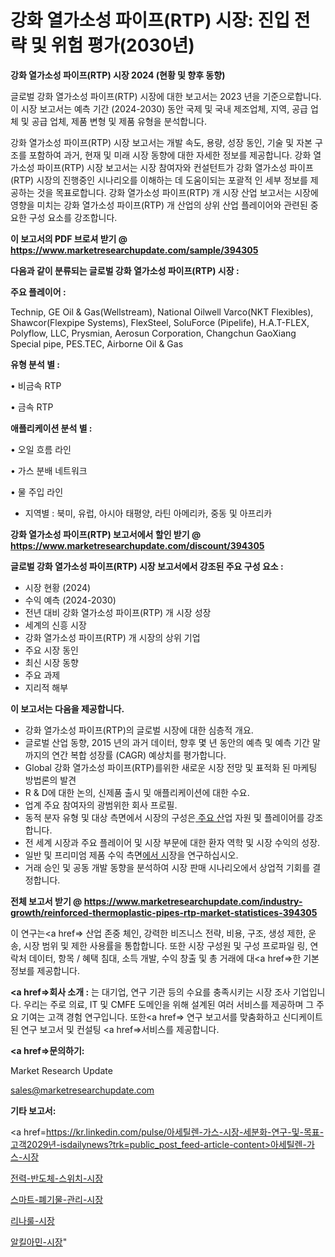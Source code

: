# 강화 열가소성 파이프(RTP) 시장: 진입 전략 및 위험 평가(2030년)

<strong>강화 열가소성 파이프(RTP) 시장 2024 (현황 및 향후 동향)</strong>

글로벌 강화 열가소성 파이프(RTP) 시장에 대한 보고서는 2023 년을 기준으로합니다.이 시장 보고서는 예측 기간 (2024-2030) 동안 국제 및 국내 제조업체, 지역, 공급 업체 및 공급 업체, 제품 변형 및 제품 유형을 분석합니다.

강화 열가소성 파이프(RTP) 시장 보고서는 개발 속도, 용량, 성장 동인, 기술 및 자본 구조를 포함하여 과거, 현재 및 미래 시장 동향에 대한 자세한 정보를 제공합니다. 강화 열가소성 파이프(RTP) 시장 보고서는 시장 참여자와 컨설턴트가 강화 열가소성 파이프(RTP) 시장의 진행중인 시나리오를 이해하는 데 도움이되는 포괄적 인 세부 정보를 제공하는 것을 목표로합니다. 강화 열가소성 파이프(RTP) 개 시장 산업 보고서는 시장에 영향을 미치는 강화 열가소성 파이프(RTP) 개 산업의 상위 산업 플레이어와 관련된 중요한 구성 요소를 강조합니다.



<strong>이 보고서의 PDF 브로셔 받기 @ <a href=https://www.marketresearchupdate.com/sample/394305>https://www.marketresearchupdate.com/sample/394305</a></strong>



<strong>다음과 같이 분류되는 글로벌 강화 열가소성 파이프(RTP) 시장 :</strong>



<strong>주요 플레이어 :</strong>

Technip, GE Oil & Gas(Wellstream), National Oilwell Varco(NKT Flexibles), Shawcor(Flexpipe Systems), FlexSteel, SoluForce (Pipelife), H.A.T-FLEX, Polyflow, LLC, Prysmian, Aerosun Corporation, Changchun GaoXiang Special pipe, PES.TEC, Airborne Oil & Gas



<strong>유형 분석 별 :</strong>

• 비금속 RTP

• 금속 RTP



<strong>애플리케이션 분석 별 :</strong>

• 오일 흐름 라인

• 가스 분배 네트워크

• 물 주입 라인

<ul>
  <li>지역별 : 북미, 유럽, 아시아 태평양, 라틴 아메리카, 중동 및 아프리카</li>
</ul>


<strong>강화 열가소성 파이프(RTP) 보고서에서 할인 받기 @ <a href=https://www.marketresearchupdate.com/discount/394305>https://www.marketresearchupdate.com/discount/394305</a></strong>



<strong>글로벌 강화 열가소성 파이프(RTP) 시장 보고서에서 강조된 주요 구성 요소 :</strong>
<ul>
  <li>시장 현황 (2024)</li>
  <li>수익 예측 (2024-2030)</li>
  <li>전년 대비 강화 열가소성 파이프(RTP) 개 시장 성장</li>
  <li>세계의 신흥 시장</li>
  <li>강화 열가소성 파이프(RTP) 개 시장의 상위 기업</li>
  <li>주요 시장 동인</li>
  <li>최신 시장 동향</li>
  <li>주요 과제</li>
  <li>지리적 해부</li>
</ul>


<strong>이 보고서는 다음을 제공합니다.</strong>
<ul>
  <li>강화 열가소성 파이프(RTP)의 글로벌 시장에 대한 심층적 개요.</li>
  <li>글로벌 산업 동향, 2015 년의 과거 데이터, 향후 몇 년 동안의 예측 및 예측 기간 말까지의 연간 복합 성장률 (CAGR) 예상치를 평가합니다.</li>
  <li>Global 강화 열가소성 파이프(RTP)를위한 새로운 시장 전망 및 표적화 된 마케팅 방법론의 발견</li>
  <li>R &amp; D에 대한 논의, 신제품 출시 및 애플리케이션에 대한 수요.</li>
  <li>업계 주요 참여자의 광범위한 회사 프로필.</li>
  <li>동적 분자 유형 및 대상 측면에서 시장의 구성은<a href=> 주요 산</a>업 자원 및 플레이어를 강조합니다.</li>
  <li>전 세계 시장과 주요 플레이어 및 시장 부문에 대한 환자 역학 및 시장 수익의 성장.</li>
  <li>일반 및 프리미엄 제품 수익 측면<a href=>에서 시</a>장을 연구하십시오.</li>
  <li>거래 승인 및 공동 개발 동향을 분석하여 시장 판매 시나리오에서 상업적 기회를 결정합니다.</li>
</ul>



<strong>전체 보고서 받기 @ <a href=https://www.marketresearchupdate.com/industry-growth/reinforced-thermoplastic-pipes-rtp-market-statistices-394305>https://www.marketresearchupdate.com/industry-growth/reinforced-thermoplastic-pipes-rtp-market-statistices-394305</a></strong>

이 연구는<a href=> 산업 존중</a> 체인, 강력한 비즈니스 전략, 비용, 구조, 생성 제한, 운송, 시장 범위 및 제한 사용률을 통합합니다. 또한 시장 구성원 및 구성 프로파일 링, 연락처 데이터, 항목 / 혜택 침대, 소득 개발, 수익 창출 및 총 거래에 대<a href=>한 기본 </a>정보를 제공합니다.



<strong><a href=>회사 소</a>개 :</strong>
는 대기업, 연구 기관 등의 수요를 충족시키는 시장 조사 기업입니다. 우리는 주로 의료, IT 및 CMFE 도메인을 위해 설계된 여러 서비스를 제공하며 그 주요 기여는 고객 경험 연구입니다. 또한<a href=> 연구 보</a>고서를 맞춤화하고 신디케이트 된 연구 보고서 및 컨설팅 <a href=>서비스</a>를 제공합니다.



<strong><a href=>문의하기:</a></strong>

Market Research Update

sales@marketresearchupdate.com



<strong>기타 보고서:</strong>

<a href=https://kr.linkedin.com/pulse/아세틸렌-가스-시장-세분화-연구-및-목표-고객2029년-isdailynews?trk=public_post_feed-article-content>아세틸렌-가스-시장</a>

<a href=https://www.linkedin.com/pulse/전력-반도체-스위치-시장-규모-및-성장-2023-analytics-avenue-adventures-24-ana/>전력-반도체-스위치-시장</a>

<a href=https://www.linkedin.com/pulse/스마트-폐기물-관리-시장-규모-및-성장-2023-data-dive-diaries-24-analysis-njpaf/>스마트-폐기물-관리-시장</a>

<a href=https://www.linkedin.com/pulse/리나룰-시장-세분화-연구-및-목표-고객2029년-survey-savvy-insights-360-analysis-kakdf/>리나룰-시장</a>

<a href=https://www.linkedin.com/pulse/알킬아민-시장-규모-및-성장-2023-survey-spotlight-pro-24-analysis-lcn7c/>알킬아민-시장</a>"
